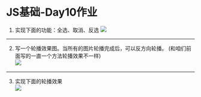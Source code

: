 # JS基础-Day10作业
1. 实现下面的功能：全选、取消、反选
   ![](http://o7cqr8cfk.bkt.clouddn.com/public/16-12-9/1403904.jpg)


---
2. 写一个轮播效果图。当所有的图片轮播完成后，可以反方向轮播。 (和咱们前面写的一直一个方法轮播效果不一样)      
   ![](http://o7cqr8cfk.bkt.clouddn.com/public/16-12-9/54223627.jpg)

---
3. 实现下面的轮播效果       
   ![](http://o7cqr8cfk.bkt.clouddn.com/public/16-12-9/5734905.jpg)

